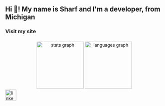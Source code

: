 <h2 align="left">Hi 👋! My name is Sharf and I'm a developer, from Michigan</h2>

<a><h3>Visit my site</h3></a>

###

<div align="center">
  <img src="https://github-readme-stats.vercel.app/api?username=SAADMAN-N&hide_title=false&hide_rank=false&show_icons=true&include_all_commits=true&count_private=true&disable_animations=false&theme=dracula&locale=en&hide_border=false" height="150" alt="stats graph"  />

  
  <img src="https://github-readme-stats.vercel.app/api/top-langs?username=SAADMAN-N&locale=en&hide_title=false&layout=compact&card_width=320&langs_count=5&theme=dracula&hide_border=false" height="150" alt="languages graph"  />
</div>


<div align="left">
  <img src="https://img.shields.io/static/v1?message=LinkedIn&logo=linkedin&label=&color=0077B5&logoColor=white&labelColor=&style=for-the-badge" height="35" alt="linkedin logo" href="https://www.linkedin.com/in/sharfsadman/" />
</div>

###

<br clear="both">


###
